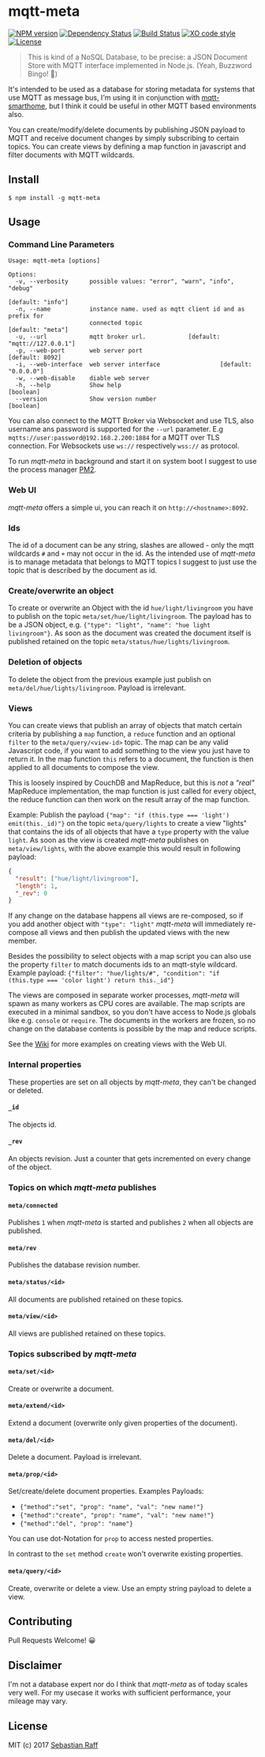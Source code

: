 # mqtt-meta

[![NPM version](https://badge.fury.io/js/mqtt-meta.svg)](http://badge.fury.io/js/mqtt-meta)
[![Dependency Status](https://img.shields.io/gemnasium/hobbyquaker/mqtt-meta.svg?maxAge=2592000)](https://gemnasium.com/github.com/hobbyquaker/mqtt-meta)
[![Build Status](https://travis-ci.org/hobbyquaker/mqtt-meta.svg?branch=master)](https://travis-ci.org/hobbyquaker/mqtt-meta)
[![XO code style](https://img.shields.io/badge/code_style-XO-5ed9c7.svg)](https://github.com/sindresorhus/xo)
[![License][mit-badge]][mit-url]

> This is kind of a NoSQL Database, to be precise: a JSON Document Store with MQTT interface implemented in Node.js. 
(Yeah, Buzzword Bingo! 🤠)

It's intended to be used as a database for storing metadata for systems that use MQTT as message bus, I'm using it in 
conjunction with [mqtt-smarthome](https://github.com/mqtt-smarthome/mqtt-smarthome), but I think it could be useful in
other MQTT based environments also.

You can create/modify/delete documents by publishing JSON payload to MQTT and receive document changes by simply 
subscribing to certain topics. You can create views by defining a map function in javascript and filter documents with
MQTT wildcards.


## Install

`$ npm install -g mqtt-meta`


## Usage

### Command Line Parameters

```
Usage: mqtt-meta [options]

Options:
  -v, --verbosity      possible values: "error", "warn", "info", "debug"
                                                               [default: "info"]
  -n, --name           instance name. used as mqtt client id and as prefix for
                       connected topic                         [default: "meta"]
  -u, --url            mqtt broker url.            [default: "mqtt://127.0.0.1"]
  -p, --web-port       web server port                           [default: 8092]
  -i, --web-interface  web server interface                 [default: "0.0.0.0"]
  -w, --web-disable    diable web server
  -h, --help           Show help                                       [boolean]
  --version            Show version number                             [boolean]
```

You can also connect to the MQTT Broker via Websocket and use TLS, also username ans password is supported for the
`--url` parameter. E.g `mqtts://user:password@192.168.2.200:1884` for a MQTT over TLS connection. For Websockets use
`ws://` respectively `wss://` as protocol.

To run _mqtt-meta_ in background and start it on system boot I suggest to use the process manager 
[PM2](https://github.com/Unitech/pm2).


### Web UI

_mqtt-meta_ offers a simple ui, you can reach it on `http://<hostname>:8092`.


### Ids

The id of a document can be any string, slashes are allowed - only the mqtt wildcards `#` and `+` may not occur in the 
id. As the intended use of _mqtt-meta_ is to manage metadata that belongs to MQTT topics I suggest to just use the topic
that is described by the document as id.


### Create/overwrite an object

To create or overwrite an Object with the id `hue/light/livingroom` you have to publish on the topic 
`meta/set/hue/light/livingroom`. The payload has to be a JSON object, e.g. 
`{"type": "light", "name": "hue light livingroom"}`. As soon as the document was created the document itself is 
published retained on the topic `meta/status/hue/lights/livingroom`.


### Deletion of objects

To delete the object from the previous example just publish on `meta/del/hue/lights/livingroom`. Payload is irrelevant.


### Views

You can create views that publish an array of objects that match certain criteria by publishing a `map` function, a 
`reduce` function and an optional `filter` to the `meta/query/<view-id>` topic. The map can be any valid Javascript 
code, if you want to add something to the view you just have to return it. In the map function `this` refers to a 
document, the function is then applied to all documents to compose the view.

This is loosely inspired by CouchDB and MapReduce, but this is _not_ a _"real"_ MapReduce implementation, the map 
function is just called for every object, the reduce function can then work on the result array of the map function.

Example: Publish the payload `{"map": "if (this.type === 'light') emit(this._id)"}` on the topic 
`meta/query/lights` to create a view "lights" that contains the ids of all objects that have a `type` property with the 
value `light`. 
As soon as the view is created _mqtt-meta_ publishes on `meta/view/lights`, with the above example this would result in
following payload:
```json
{
  "result": ["hue/light/livingroom"],
  "length": 1,
  "_rev": 0
}
```
If any change on the database happens all views are re-composed, so if you add another object with `"type": "light"`
_mqtt-meta_ will immediately re-compose all views and then publish the updated views with the new member. 

Besides the possibility to select objects with a map script you can also use the property `filter` to match documents
ids to an mqtt-style wildcard. Example payload: 
`{"filter": "hue/lights/#", "condition": "if (this.type === 'color light') return this._id"}`

The views are composed in separate worker processes, _mqtt-meta_ will spawn as many workers as CPU cores are available.
The map scripts are executed in a minimal sandbox, so you don't have access to Node.js globals like e.g. `console` 
or `require`. The documents in the workers are frozen, so no change on the database contents is possible by the map and
reduce scripts.

See the [Wiki](https://github.com/hobbyquaker/mqtt-meta/wiki/Views) for more examples on creating views with the Web UI.


### Internal properties

These properties are set on all objects by _mqtt-meta_, they can't be changed or deleted.

#### `_id`

The objects id.

#### `_rev`

An objects revision. Just a counter that gets incremented on every change of the object.


### Topics on which _mqtt-meta_ publishes

#### `meta/connected`

Publishes `1` when _mqtt-meta_ is started and publishes `2` when all objects are published.

#### `meta/rev`

Publishes the database revision number.

#### `meta/status/<id>`

All documents are published retained on these topics.

#### `meta/view/<id>`

All views are published retained on these topics.

### Topics subscribed by _mqtt-meta_

#### `meta/set/<id>`

Create or overwrite a document.

#### `meta/extend/<id>`

Extend a document (overwrite only given properties of the document).

#### `meta/del/<id>`

Delete a document. Payload is irrelevant.

#### `meta/prop/<id>`

Set/create/delete document properties. Examples Payloads:

* `{"method":"set", "prop": "name", "val": "new name!"}`
* `{"method":"create", "prop": "name", "val": "new name!"}`
* `{"method":"del", "prop": "name"}`

You can use dot-Notation for `prop` to access nested properties.

In contrast to the `set` method `create` won't overwrite existing properties.

#### `meta/query/<id>`

Create, overwrite or delete a view. Use an empty string payload to delete a view.


## Contributing

Pull Requests Welcome! 😀


## Disclaimer

I'm not a database expert nor do I think that _mqtt-meta_ as of today scales very well. For my usecase it works with 
sufficient performance, your mileage may vary. 


## License

MIT (c) 2017 [Sebastian Raff](https://github.com/hobbyquaker)

[mit-badge]: https://img.shields.io/badge/License-MIT-blue.svg?style=flat
[mit-url]: LICENSE
